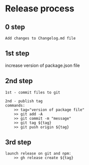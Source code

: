 

# Release process

## 0 step

	Add changes to Changelog.md file

## 1st step

increase version of package.json file

## 2nd step
	
	1st - commit files to git

	2nd - publish tag
	commands:
		>> tag="version of package file"
		>> git add -A
		>> git commit -m "message"
		>> git tag ${tag}
		>> git push origin ${tag}

## 3rd step
	
	launch release on git and npm:
		>> gh release create ${tag}
